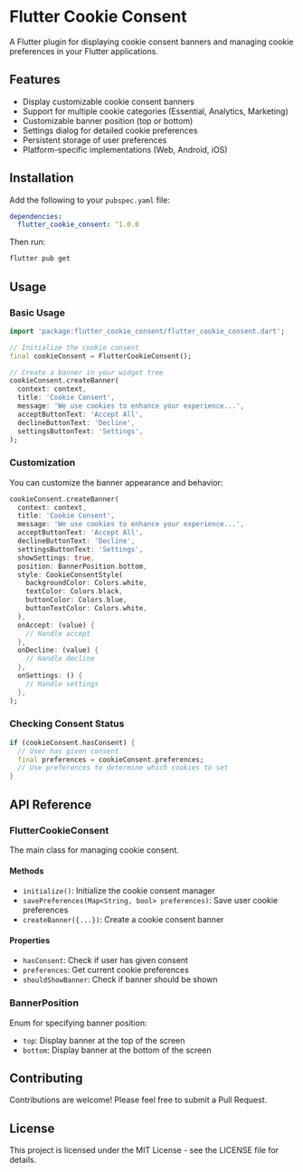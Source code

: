 # Flutter Cookie Consent

A Flutter plugin for displaying cookie consent banners and managing cookie preferences in your Flutter applications.

## Features

- Display customizable cookie consent banners
- Support for multiple cookie categories (Essential, Analytics, Marketing)
- Customizable banner position (top or bottom)
- Settings dialog for detailed cookie preferences
- Persistent storage of user preferences
- Platform-specific implementations (Web, Android, iOS)

## Installation

Add the following to your `pubspec.yaml` file:

```yaml
dependencies:
  flutter_cookie_consent: ^1.0.0
```

Then run:
```bash
flutter pub get
```

## Usage

### Basic Usage

```dart
import 'package:flutter_cookie_consent/flutter_cookie_consent.dart';

// Initialize the cookie consent
final cookieConsent = FlutterCookieConsent();

// Create a banner in your widget tree
cookieConsent.createBanner(
  context: context,
  title: 'Cookie Consent',
  message: 'We use cookies to enhance your experience...',
  acceptButtonText: 'Accept All',
  declineButtonText: 'Decline',
  settingsButtonText: 'Settings',
);
```

### Customization

You can customize the banner appearance and behavior:

```dart
cookieConsent.createBanner(
  context: context,
  title: 'Cookie Consent',
  message: 'We use cookies to enhance your experience...',
  acceptButtonText: 'Accept All',
  declineButtonText: 'Decline',
  settingsButtonText: 'Settings',
  showSettings: true,
  position: BannerPosition.bottom,
  style: CookieConsentStyle(
    backgroundColor: Colors.white,
    textColor: Colors.black,
    buttonColor: Colors.blue,
    buttonTextColor: Colors.white,
  ),
  onAccept: (value) {
    // Handle accept
  },
  onDecline: (value) {
    // Handle decline
  },
  onSettings: () {
    // Handle settings
  },
);
```

### Checking Consent Status

```dart
if (cookieConsent.hasConsent) {
  // User has given consent
  final preferences = cookieConsent.preferences;
  // Use preferences to determine which cookies to set
}
```

## API Reference

### FlutterCookieConsent

The main class for managing cookie consent.

#### Methods

- `initialize()`: Initialize the cookie consent manager
- `savePreferences(Map<String, bool> preferences)`: Save user cookie preferences
- `createBanner({...})`: Create a cookie consent banner

#### Properties

- `hasConsent`: Check if user has given consent
- `preferences`: Get current cookie preferences
- `shouldShowBanner`: Check if banner should be shown

### BannerPosition

Enum for specifying banner position:
- `top`: Display banner at the top of the screen
- `bottom`: Display banner at the bottom of the screen

## Contributing

Contributions are welcome! Please feel free to submit a Pull Request.

## License

This project is licensed under the MIT License - see the LICENSE file for details.

